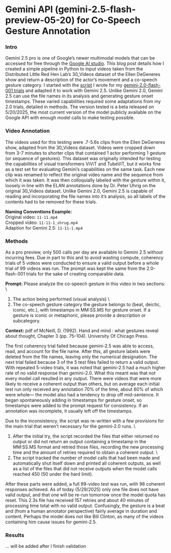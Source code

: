 # Gemini API (gemini-2.5-flash-preview-05-20) for Co-Speech Gesture Annotation

### Intro
Gemini 2.5 pro is one of Google’s newer multimodal models that can be accessed for free through the [Google AI studio](https://aistudio.google.com/app/u/1/prompts/new_chat).  This blog post details how I created a simple pipeline in Python to input videos taken from the Distributed Little Red Hen Lab’s 30_Videos dataset of the Ellen DeGeneres show and return a description of the actor’s movement and a co-speech gesture category.  I started with the [script](https://github.com/kate-carter/Gemini_API_Co-Speech/blob/main/gemini2.0_analysis_doc.py) I wrote for my [gemini-2.0-flash-001 trials](https://kate-carter.github.io/2025/05/20/Gemini-API-Cospeech.html) and adapted it to work with Gemini 2.5.  Unlike Gemini 2.0, Gemini 2.5 can use the file names in its analysis and generating gesture onset timestamps.  These varied capabilities required some adaptations from my 2.0 trials, detailed in methods.  The version tested is a beta released on 5/20/2025, the most current version of the model publicly available on the Google API with enough model calls to make testing possible.

### Video Annotation
The videos used for this testing were .7-5.6s clips from the Ellen DeGeneres show, adapted from the 30_Videos dataset. Videos were cropped down from 3-7 minutes to shorter clips that contained 1 actor performing 1 gesture (or sequence of gestures). This dataset was originally intended for testing the capabilities of visual transformers ViViT and TubeViT, but it works fine as a test set for evaluating Gemini’s capabilities on the same task. Each new clip was renamed to reflect the original video name and the sequence from which it was taken. It was then colloquially labeled with the gesture within it, loosely in line with the ELAN annotations done by Dr. Peter Uhrig on the original 30_Videos dataset.  Unlike Gemini 2.0, Gemini 2.5 is capable of reading and incorporating the file names into it’s analysis, so all labels of the contents had to be removed for these trials.

**Naming Conventions Example:** \
Original video: ```11-11.mp4``` \
Cropped video: ```11-11-1_shrug.mp4``` \
Adaption for Gemini 2.5: ```11-11-1.mp4```

### Methods
As a pro preview, only 500 calls per day are available to Gemini 2.5 without incurring fees.  Due in part to this and to avoid wasting compute, coherency trials of 5 videos were conducted to ensure a valid output before a whole trial of 99 videos was run.  The prompt was kept the same from the 2.0-flash-001 trials for the sake of creating comparable data.  

**Prompt:** Please analyze the co-speech gesture in this video in two sections: \
1) The action being performed (visual analysis) \
2) The co-speech gesture category the gesture belongs to (beat, deictic, iconic, etc.), with timestamps in MM:SS.MS for gesture onset. If a gesture is iconic or metaphoric, please provide a description or subcategory.

**Context:**  pdf of McNeill, D. (1992). Hand and mind : what gestures reveal about thought, Chapter 3 (pp. 75–104). University Of Chicago Press.

The first coherency trial failed because gemini-2.5 was able to access, read, and account for the file name.  After this, all gesture labels were deleted from the file names, leaving only the numerical designation.  The next trial failed because 3 of the 5 test files failed to return a valid output.  With repeated 5-video trials, it was noted that gemini-2.5 had a much higher rate of no valid response than gemini-2.0.  What this meant was that not every model call resulted in any output.  There were videos that were more likely to receive a coherent output than others, but on average each initial test run only received any annotation 70% of the time, about 60% of which were whole— the model also had a tendency to drop off mid-sentence.   It began spontaneously adding in timestamps for gesture onset, so timestamps were added to the prompt request for consistency.  If an annotation was incomplete, it usually left off the timestamps.

Due to the inconsistency, the script was re-written with a few provisions for the main trial that weren’t necessary for the gemini-2.0 runs. \
1)	After the initial try, the script recorded the files that either returned no output or did not return an output containing a timestamp in the MM:SS.MS format and retried those files, recording the new processing time and the amount of retries required to obtain a coherent output. \
2)	The script tracked the number of model calls that had been made and automatically shut itself down and printed all coherent outputs, as well as a list of the files that did not receive outputs when the model calls reached 450 (50 under the hard limit).

After these parts were added, a full 99-video test was run, with 98 coherent responses achieved.  As of today (5/29/2025) only one file does not have valid output, and that one will be re-run tomorrow once the model quota has reset. This 2.3s file has received 157 retries and about 40 minutes of processing time total with no valid output. Confusingly, the gesture is a beat and (from a human annotator perspective) fairly average in duration and content. Perhaps the model does not like Bill Clinton, as many of the videos containing him cause issues for gemini-2.5.  

### Results
... will be added after I finish validation
